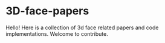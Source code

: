 # 3D-face-papers
Hello! Here is a collection of 3d face related papers and code implementations. Welcome to contribute.
